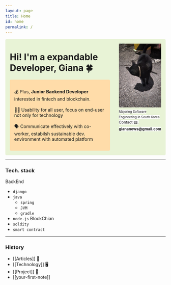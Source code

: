 ```yaml
---
layout: page
title: Home
id: home
permalink: /
---
```

<div id="main-sector" style="background: #E8F3D6; border-radius:4px;">
<div  width="1500em" height="500em" style="padding: 0em 1em;">
<h1>Hi! I'm a expandable Developer, Giana 🍀</h1>

<p style="padding: 2em 1em; background: #FFDCA9; border-radius: 4px;">
  💰 Plus, <span style="font-weight: bold">Junior Backend Developer</span> interested in fintech and blockchain.
  <br><br>
  👩‍🦯 Usability for all user, focus on end-user not only for technology
  <br><br>
  🗣 Communicate effectively with co-worker, estabilsh sustainable dev. environment with automated platform 
</p>
</div>


<div style="border-radius:50%; padding:1em 1em;">
<img src="../assets/image.jpg" height="200em" width="200em">
<br><span style="font-size: x-small; background:white;">Majoring Software Engineering in South Korea</span><br>
<span style="font-size: smaller; background:white;">Contact 📟. <strong>giananews@gmail.com</strong></span>
</div>
</div>

<hr>

### Tech. stack
BackEnd
- ```django```
- ```java```
  - ```spring```
  - ```JVM```
  - ```gradle```
- ```node.js```
BlockChian
- ```soldity```
- ```smart contract```

<hr>

### History
- [[Articles]] 📰
- [[Technology]] 🖥️
- [[Project]] 🤼
- [[your-first-note]]

<style>
  .wrapper {
    max-width: 46em;
  }
  #main-sector{
    display:flex;
    justify-content: space-between;
  }
</style>
